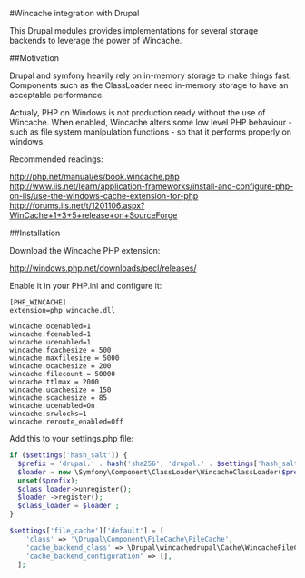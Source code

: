 #Wincache integration with Drupal

This Drupal modules provides implementations for several storage backends to leverage the power of Wincache.

##Motivation

Drupal and symfony heavily rely on in-memory storage to make things fast. Components such as the ClassLoader need in-memory storage to have an acceptable performance.

Actualy, PHP on Windows is not production ready without the use of Wincache. When enabled, Wincache alters some low level PHP behaviour - such as file system manipulation functions - so that it performs properly on windows.

Recommended readings:

 http://php.net/manual/es/book.wincache.php
 http://www.iis.net/learn/application-frameworks/install-and-configure-php-on-iis/use-the-windows-cache-extension-for-php
 http://forums.iis.net/t/1201106.aspx?WinCache+1+3+5+release+on+SourceForge

##Installation

Download the Wincache PHP extension:

 http://windows.php.net/downloads/pecl/releases/

Enable it in your PHP.ini and configure it:
```
[PHP_WINCACHE]
extension=php_wincache.dll

wincache.ocenabled=1
wincache.fcenabled=1
wincache.ucenabled=1
wincache.fcachesize = 500
wincache.maxfilesize = 5000
wincache.ocachesize = 200
wincache.filecount = 50000
wincache.ttlmax = 2000
wincache.ucachesize = 150
wincache.scachesize = 85
wincache.ucenabled=On
wincache.srwlocks=1
wincache.reroute_enabled=Off
```

Add this to your settings.php file:

```php
if ($settings['hash_salt']) {
  $prefix = 'drupal.' . hash('sha256', 'drupal.' . $settings['hash_salt']);
  $loader = new \Symfony\Component\ClassLoader\WincacheClassLoader($prefix, $class_loader);
  unset($prefix);
  $class_loader->unregister();
  $loader ->register();
  $class_loader = $loader ;
}

$settings['file_cache']['default'] = [
    'class' => '\Drupal\Component\FileCache\FileCache',
    'cache_backend_class' => \Drupal\wincachedrupal\Cache\WincacheFileCacheBackend::class,
    'cache_backend_configuration' => [],
  ];
```
